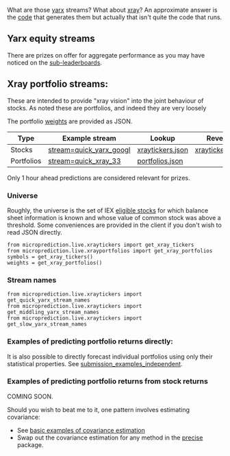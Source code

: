 What are those [yarx](https://www.microprediction.org/stream_dashboard.html?stream=yarx_1n) streams? What about [xray](https://www.microprediction.org/stream_dashboard.html?stream=xray_182)? An approximate answer is the [code](https://github.com/microprediction/microprediction/blob/master/stream_examples_xray/xray.py) that generates them but actually that isn't quite the code that runs.

## Yarx equity streams

There are prizes on offer for aggregate performance as you may have noticed on the [sub-leaderboards](https://www.microprediction.org/leaderboard.html). 


## Xray portfolio streams:

These are intended to provide "xray vision" into the joint behaviour of stocks. As noted these are portfolios, and indeed they are very loosely 


The portfolio [weights](https://raw.githubusercontent.com/microprediction/microprediction/master/microprediction/live/xrayportfolios.json) are provided as JSON.  

 | Type           | Example stream                                                                            | Lookup       | Reverse lookup |
 |----------------|-------------------------------------------------------------------------------------------|---------------|---------------|
 | Stocks         | [stream=quick_yarx_googl](https://www.microprediction.org/stream_dashboard.html?stream=quikc_yarx_googl)    | [xraytickers.json](https://raw.githubusercontent.com/microprediction/microprediction/master/microprediction/live/xraytickers.json) | [xraytickersreverse.json](https://raw.githubusercontent.com/microprediction/microprediction/master/microprediction/live/xraytickersreverse.json) |
 | Portfolios     | [stream=quick_xray_33](https://www.microprediction.org/stream_dashboard.html?stream=quick_xray_33) | [portfolios.json](https://raw.githubusercontent.com/microprediction/microprediction/master/microprediction/live/xrayportfolios.json) | |


Only 1 hour ahead predictions are considered relevant for prizes. 

### Universe
Roughly, the universe is the set of IEX [eligible stocks](https://iextrading.com/trading/eligible-symbols/) for which balance sheet information is known and whose value of common stock was above a threshold. Some conveniences are provided in the client if you don't wish to read JSON directly. 

    from microprediction.live.xraytickers import get_xray_tickers
    from microprediction.live.xrayportfolios import get_xray_portfolios
    symbols = get_xray_tickers()
    weights = get_xray_portfolios()
      
### Stream names

    from microprediction.live.xraytickers import get_quick_yarx_stream_names
    from microprediction.live.xraytickers import get_middling_yarx_stream_names
    from microprediction.live.xraytickers import get_slow_yarx_stream_names
    
     
### Examples of predicting portfolio returns directly:

It is also possible to directly forecast individual portfolios using only their statistical properties. See [submission_examples_independent](https://github.com/microprediction/microprediction/tree/master/submission_examples_independent). 
      
### Examples of predicting portfolio returns from stock returns

COMING SOON. 

Should you wish to beat me to it, one pattern involves estimating covariance:

 - See [basic examples of covariance estimation](https://github.com/microprediction/precise/blob/main/examples_basic_usage/running_empirical_population_covariance.py) 
 - Swap out the covariance estimation for any method in the [precise](https://github.com/microprediction/precise) package. 
 








